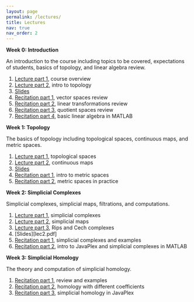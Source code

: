 ```yaml
---
layout: page
permalink: /lectures/
title: Lectures
nav: true
nav_order: 2
---
```

**Week 0: Introduction**

An introduction to the course including topics to be covered, expectations of students, basics of topology, and linear algebra review.

1. [Lecture part 1](https://youtu.be/Z_M8R88wjCo), course overview
2. [Lecture part 2](https://youtu.be/HDXfM17acxE), intro to topology
3. [Slides](lec0.pdf)
4. [Recitation part 1](https://youtu.be/Bydx9K4u0eM), vector spaces review
5. [Recitation part 2](https://youtu.be/-TKGsCTiZ0w), linear transformations review
6. [Recitation part 3](https://youtu.be/49mO-6hbUkQ), quotient spaces review
7. [Recitation part 4](https://youtu.be/IkSVOSWo2bc), basic linear algebra in MATLAB

**Week 1: Topology**

The basics of topology including topological spaces, continuous maps, and metric spaces.

1. [Lecture part 1](https://youtu.be/YO02rY5frYE), topological spaces
2. [Lecture part 2](https://youtu.be/cxw91eOG0g0), continuous maps
3. [Slides](lec1.pdf)
4. [Recitation part 1](https://youtu.be/aHn68Xir1o0), intro to metric spaces
5. [Recitation part 2](https://youtu.be/7YW0224dgEk), metric spaces in practice

**Week 2: Simplicial Complexes**

Simplicial complexes, simplicial maps, filtrations, and computations.

1. [Lecture part 1](https://youtu.be/jR5OR05xYDY), simplicial complexes
2. [Lecture part 2](https://youtu.be/3YdbBVeBN3c), simplicial maps
3. [Lecture part 3](https://youtu.be/_-lE35xgV4o), Rips and Cech complexes
4. [Slides][lec2.pdf]
5. [Recitation part 1](https://youtu.be/nvpN_w4pK3E), simplicial complexes and examples
6. [Recitation part 2](https://youtu.be/nvpN_w4pK3E), intro to JavaPlex and simplicial complexes in MATLAB

**Week 3: Simplicial Homology**

The theory and computation of simplicial homology.

1. [Recitation part 1](https://youtu.be/6_rQQY62Cxo), review and examples
2. [Recitation part 2](https://youtu.be/7P8Tg1T28EA), homology with different coefficients
3. [Recitation part 3](https://youtu.be/CkiolQfFBf4), simplicial homology in JavaPlex

